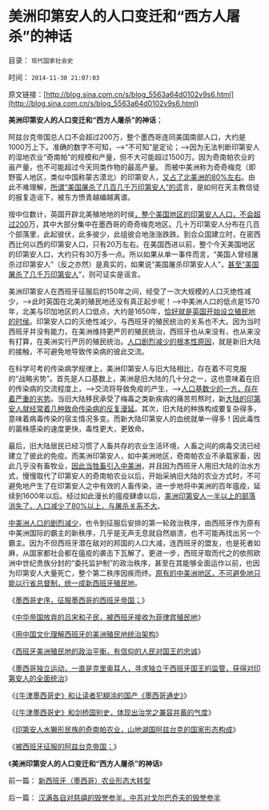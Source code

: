 # 美洲印第安人的人口变迁和“西方人屠杀”的神话

目录： `现代国家社会史` 

时间： `2014-11-30 21:07:03` 

原文链接：[http://blog.sina.com.cn/s/blog_5563a64d0102v9s6.html](http://blog.sina.com.cn/s/blog_5563a64d0102v9s6.html)

**美洲印第安人的人口变迁和“西方人屠杀”的神话**；

阿兹台克帝国总人口不会超过200万，整个墨西哥连同美国南部人口，大约是1000万上下。准确的数字不可知，——>“不可知”是定论；——>因为无法判断印第安人的湿地农业“奇南帕”的规模和产量，但不大可能超过1500万。因为奇南帕农业的亩产量，也不可能超过今天同类作物的最高产量。
而被中美洲称为奇奇梅克（即野蛮人地区，类似中国称蒙古漠北）的印第安人，[又占了北美洲的80%左右](../../../2011/9/23/北美印第安人粮食生产落后，粮食是重要贡品.md)。由此不难理解，[所谓“美国屠杀了几百几千万印第安人”的谎](../../../2009/7/6/美国残酷屠杀印第安人的历史真相.md)言，是如何在天主教信徒的报复造谣下，被东方愤青越编越离谱。

按中位数计，英国开辟北美殖地地的时侯[，整个美国地区的印第安人人口，不会超过200](../../../2011/9/24/北美印第安人历史人口变迁；意识形态化的美国原罪；.md)万，其中大部分集中在墨西哥的奇奇梅克地区。几十万印第安人分布在几百个部落里，此起彼伏，此多彼少，此组彼合地涨涨跌跌。到合众国建立时，在密西西比何以西的印第安人口，只有20万左右。在美国西进以前，整个今天美国地区的印第安人口，大约只有30万多一点。所以如果从单一事件而言，“美国人曾经屠杀过印第安人”（反之亦然）是真实的，如果说“美国屠杀印第安人人”，[甚至“美国屠杀了几千万印第安人](../../../2011/1/19/“妖魔化美国”有全球“统一战线”.md)”，则可证实是谣言。

美洲印第安人在西班牙征服后的150年之间，经受了一次大规模的人口灭绝性减少，——>此时英国在北美的殖民地还没有真正起步呢！——>中美洲人口的低点是1570年，北美与印加地区的人口低点，大约是1650年，[恰好就是英国开始设立殖民地的时侯](../../../2011/8/16/五月花号登陆点的印第安社会很原始.md)。印第安人口的灭绝性减少，与西班牙的殖民统治的关系也不大。因为当时西班牙并没有能力，在美洲维持更严厉的殖民统治，西班牙也从来没有，也从来没有打算，在美洲实行严厉的殖民统治。[人口剧烈减少的根本性原因](../../../2011/9/23/病毒早在军事入侵前，就摧毁了印第安社会.md)，就是新旧大陆的接触，不可避免地导致传染病的彼此交流。

在科学可考的传染病学规律上，美洲印第安人与旧大陆相比，存在着不可克服的“战略劣势”。首先是人口基数上，美洲是旧大陆的几十分之一，这也意味着在旧的传染病的交流程度上，——>交流将导致免疫的产生，——>[人口基数少的一方，存在着严重的劣势](../../../2011/9/24/与欧洲人的冲突，不是印第安人口下降的原因.md)。当旧大陆移民承受了梅毒之类新疾病的痛苦煎熬时，新[大陆的印第安人就经常着几种致命传染病的反复漫延](../../../2010/10/29/殖民地属民的真实处境；新大陆居民的恶梦是病毒.md)。其次，旧大陆的种族构成要复杂得多，意味着病毒传染的宿主情况多变。而新大陆印第安人的血统就单一得多！因此毒性的菌株感染的速度更快，毒性更大，更致命。

最后，旧大陆居民已经习惯了人畜共存的农业生活环境，人畜之间的病毒交流已经建立了彼此的免疫。而美洲印第安人，如中美洲地区，奇南帕农业不承载家畜，因此几乎没有畜牧业，[因此当牲畜引入中美洲](../../../2011/9/23/印第安人的食品和家畜演变的历史信息.md)，并且因为西班牙人用旧大陆的治水方式，慢慢取代了印第安人的奇南帕农业以后，开始采纳旧大陆的农业方式时，不可避免地产生了在印第安人之中有效的人畜传染，进一步地将中美洲的百年瘟疫，延续到1600年以后。经过如此漫长的瘟疫肆虐以后，[美洲印第安人一半以上的部落消失了，人口减少了80%以上，与屠杀关系不大](../../../2011/9/23/印第安人口在疾病中的锐减，基督教殖民者幸灾乐祸.md)。

[中美洲人口的剧烈减少](../../../2011/9/23/北美印第安人文明很落后，与欧洲接触后，社会形态有重大改变.md)，也令到征服后安排的第一轮政治秩序，由西班牙作为原有中美洲国际的霸主的新秩序，几乎是无声无息就自然崩溃，也不可能再找出另一个霸主。因为不但西班牙潜在敌对的邦国的人口大减，连西班牙的盟友，也是死者如麻，从国家都社会都在瘟疫的袭击下瓦解了。更进一步，西班牙取而代之的依照欧洲中世纪贵族分封的“委托监护制”的政治秩序，甚至在其能够全面运作以前，也因为印第安人大量死亡，整个第二秩序因疾而终。[原有的中美洲地区，不可避免地只能以行省总督制，统一成新西班牙殖民地](../../../2014/11/23/西班牙美洲殖民地的政治和经济架构.md)。

《[墨西哥史序，征服墨西哥的西班牙帝国；](../../../2014/11/21/墨西哥史序，征服墨西哥的西班牙帝国.md)》

《[中华帝国放弃的吕宋和子民，被西班牙接收为菲律宾殖民地](../../../2014/11/22/中华帝国放弃的吕宋和子民，被西班牙接收为远东殖民地.md)》

《[用中国文化理解西班牙的美洲殖民地统治架构](../../../2014/11/23/西班牙美洲殖民地的政治和经济架构.md)》

《[西班牙美洲殖民地的政治平衡，有信仰的人民对国王的忠诚](../../../2014/11/24/西班牙美洲殖民地的政治平衡，有信仰的人民对国王的忠诚.md)》

《[墨西哥独立运动，一直是克里奥耳人，寻求独立于西班牙国王的监管，获得对印第安人的全面统治](../../../2014/11/25/波旁王朝国进民退制造分裂，教科书中“多洛雷斯的呼声”的误导.md)》

《[《牛津墨西哥史》和让读者犯糊涂的国产《墨西哥通史》](../../../2014/11/26/《牛津墨西哥史》和让读者犯糊涂的国产《墨西哥通史》.md)》

《[《牛津墨西哥史》和剑桥国别史，体现出治学之兼容并蓄的气度](../../../2014/11/27/《牛津墨西哥史》和剑桥国别史，西方治学者能够兼容并蓄.md)》

《[印第安人水獭形民族的奇南帕农业，山地湖国阿兹台克的国家形态构成](../../../2014/11/28/印第安人水獭形民族的奇南帕农业,山地水乡阿兹台克的国家形态.md)》

《[被西班牙征服的阿兹台克帝国；](../../../2014/11/29/被西班牙征服的阿兹台克帝国.md)》

《**美洲印第安人的人口变迁和“西方人屠杀”的神话**》

前一篇： [新西班牙（墨西哥）农业形态大转型](../../../2014/12/1/新西班牙（墨西哥）农业形态大转型.md)

后一篇： [汉满各自对慈禧的毁誉参半，中苏对戈尔巴乔夫的毁誉参半](../../../2014/11/30/汉满各自对慈禧的毁誉参半，中苏对戈尔巴乔夫的毁誉参半.md)

